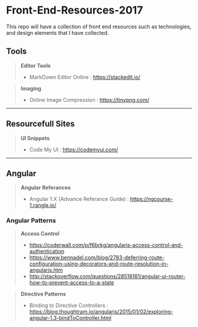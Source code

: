 # Front-End-Resources-2017
This repo will have a collection of front end resources such as technologies, and design elements that I have collected.


## Tools
> **Editor Tools**
>- MarkDown Editor Online : https://stackedit.io/

> **Imaging**
>- Online Image Compression : https://tinypng.com/

-------

## Resourcefull Sites
> **UI Snippets**
>- Code My UI : https://codemyui.com/

-------

## Angular
> **Angular Referances**
>- Angular 1.X (Advance Referance Guide) : https://ngcourse-1.rangle.io/

### Angular Patterns
> **Access Control**
>- https://coderwall.com/p/f6brkg/angularjs-access-control-and-authentication
>- https://www.bennadel.com/blog/2783-deferring-route-configuration-using-decorators-and-route-resolution-in-angularjs.htm
>- http://stackoverflow.com/questions/28518181/angular-ui-router-how-to-prevent-access-to-a-state

> **Directive Patterns**
>- Binding to Directive Controllers : https://blog.thoughtram.io/angularjs/2015/01/02/exploring-angular-1.3-bindToController.html






   
